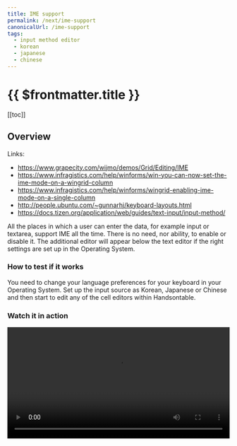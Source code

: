 ```yaml
---
title: IME support
permalink: /next/ime-support
canonicalUrl: /ime-support
tags:
  - input method editor
  - korean
  - japanese
  - chinese
---
```


# {{ $frontmatter.title }}

[[toc]]

## Overview

Links:

- https://www.grapecity.com/wijmo/demos/Grid/Editing/IME 
- https://www.infragistics.com/help/winforms/win-you-can-now-set-the-ime-mode-on-a-wingrid-column
- https://www.infragistics.com/help/winforms/wingrid-enabling-ime-mode-on-a-single-column
- http://people.ubuntu.com/~gunnarhj/keyboard-layouts.html
- https://docs.tizen.org/application/web/guides/text-input/input-method/

All the places in which a user can enter the data, for example input or textarea, support IME all the time. There is no need, nor ability, to enable or disable it. The additional editor will appear below the text editor if the right settings are set up in the Operating System.

### How to test if it works

You need to change your language preferences for your keyboard in your Operating System. Set up the input source as Korean, Japanese or Chinese and then start to edit any of the cell editors within Handsontable. 

### Watch it in action

<video controls src="../static-files/ime-support-in-handsontable.mp4" width="100%"></video>

